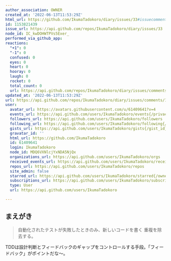 ```yaml
---
author_association: OWNER
created_at: '2022-06-13T11:53:29Z'
html_url: https://github.com/IkumaTadokoro/diary/issues/33#issuecomment-1153821439
id: 1153821439
issue_url: https://api.github.com/repos/IkumaTadokoro/diary/issues/33
node_id: IC_kwDOHWTPVs5Exer_
performed_via_github_app: 
reactions:
  "+1": 0
  "-1": 0
  confused: 0
  eyes: 0
  heart: 0
  hooray: 0
  laugh: 0
  rocket: 0
  total_count: 0
  url: https://api.github.com/repos/IkumaTadokoro/diary/issues/comments/1153821439/reactions
updated_at: '2022-06-13T11:53:29Z'
url: https://api.github.com/repos/IkumaTadokoro/diary/issues/comments/1153821439
user:
  avatar_url: https://avatars.githubusercontent.com/u/61409641?v=4
  events_url: https://api.github.com/users/IkumaTadokoro/events{/privacy}
  followers_url: https://api.github.com/users/IkumaTadokoro/followers
  following_url: https://api.github.com/users/IkumaTadokoro/following{/other_user}
  gists_url: https://api.github.com/users/IkumaTadokoro/gists{/gist_id}
  gravatar_id: ''
  html_url: https://github.com/IkumaTadokoro
  id: 61409641
  login: IkumaTadokoro
  node_id: MDQ6VXNlcjYxNDA5NjQx
  organizations_url: https://api.github.com/users/IkumaTadokoro/orgs
  received_events_url: https://api.github.com/users/IkumaTadokoro/received_events
  repos_url: https://api.github.com/users/IkumaTadokoro/repos
  site_admin: false
  starred_url: https://api.github.com/users/IkumaTadokoro/starred{/owner}{/repo}
  subscriptions_url: https://api.github.com/users/IkumaTadokoro/subscriptions
  type: User
  url: https://api.github.com/users/IkumaTadokoro

---
```

## まえがき

> 自動化されたテストが失敗したときのみ、新しいコードを書く
> 重複を除去する。

TDDは設計判断とフィードバックのギャップをコントロールする手段。「フィードバック」がポイントだな〜。